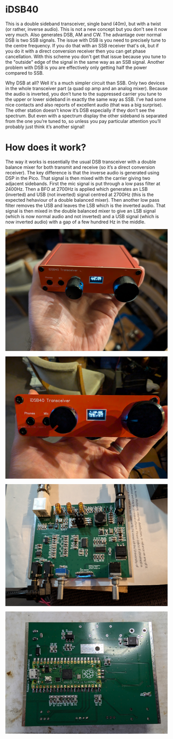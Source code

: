 # iDSB40
This is a double sideband transceiver, single band (40m), but with a twist (or rather, inverse audio). This is not a new concept but you don't see it now very much. Also generates DSB, AM and CW. The advantage over normal DSB is two SSB signals. The issue with DSB is you need to precisely tune to the centre frequency. If you do that with an SSB receiver that's ok, but if you do it with a direct conversion receiver then you can get phase cancellation. With this scheme you don't get that issue because you tune to the "outside" edge of the signal in the same way as an SSB signal. Another problem with DSB is you are effectively only getting half the power compared to SSB.
 
Why DSB at all? Well it's a much simpler circuit than SSB. Only two devices in the whole transceiver part (a quad op amp and an analog mixer). Because the audio is inverted, you don’t tune to the suppressed carrier you tune to the upper or lower sideband in exactly the same way as SSB. I’ve had some nice contacts and also reports of excellent audio (that was a big surprise). The other station doesn’t know it’s DSB especially if they don’t see the spectrum. But even with a spectrum display the other sideband is separated from the one you’re tuned to, so unless you pay particular attention you’ll probably just think it’s another signal!

# How does it work?
The way it works is essentially the usual DSB transceiver with a double balance mixer for both transmit and receive (so it’s a direct conversion receiver). The key difference is that the inverse audio is generated using DSP in the Pico. That signal is then mixed with the carrier giving two adjacent sidebands. First the mic signal is put through a low pass filter at 2400Hz. Then a BFO at 2700Hz is applied which generates an LSB (inverted) and USB (not inverted) signal centred at 2700Hz (this is the expected hehaviour of a double balanced mixer). Then another low pass filter removes the USB and leaves the LSB which is the inverted audio. That signal is then mixed in the double balanced mixer to give an LSB signal (which is now normal audio and not inverted) and a USB signal (which is now inverted audio) with a gap of a few hundred Hz in the middle.

![alt text](https://github.com/ianm8/iDSB40/blob/main/docs/iDSB40-1.jpg?raw=true)

![alt text](https://github.com/ianm8/iDSB40/blob/main/docs/iDSB40-2.jpg?raw=true)

![alt text](https://github.com/ianm8/iDSB40/blob/main/docs/iDSB40-PCB-Complete.jpg?raw=true)

![alt text](https://github.com/ianm8/iDSB40/blob/main/docs/iDSB40-Pico.jpg?raw=true)

